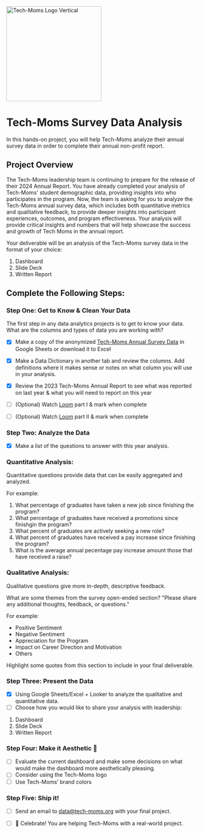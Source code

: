 <img width="250" alt="Tech-Moms Logo Vertical" src="https://github.com/user-attachments/assets/b98d7ed8-150c-4a2a-9102-c4cfa4e91d01">

# Tech-Moms Survey Data Analysis

In this hands-on project, you will help Tech-Moms analyze their annual survey data in order to complete their annual non-profit report.

## Project Overview

The Tech-Moms leadership team is continuing to prepare for the release of their 2024 Annual Report. You have already completed your analysis of Tech-Moms' student demographic data, providing insights into who participates in the program. Now, the team is asking for you to analyze the Tech-Moms annual survey data, which includes both quantitative metrics and qualitative feedback, to provide deeper insights into participant experiences, outcomes, and program effectiveness. Your analysis will provide critical insights and numbers that will help showcase the success and growth of Tech Moms in the annual report. 

Your deliverable will be an analysis of the Tech-Moms survey data in the format of your choice: 
1. Dashboard
2. Slide Deck
3. Written Report

## Complete the Following Steps:

### Step One: Get to Know & Clean Your Data

The first step in any data analytics projects is to get to know your data. What are the columns and types of data you are working with? 

- [x] Make a copy of the anonymized [Tech-Moms Annual Survey Data](https://docs.google.com/spreadsheets/d/1Rf9-nhBHtUWr0t4c0paNZaaJhFpDMU8lAIbeBR_uk0Q/edit?usp=sharing) in Google Sheets or download it to Excel
- [x] Make a Data Dictionary in another tab and review the columns. Add definitions where it makes sense or notes on what column you will use in your analysis.
- [x] Review the 2023 Tech-Moms Annual Report to see what was reported on last year & what you will need to report on this year 

- [ ] (Optional) Watch [Loom](https://www.loom.com/share/4038b5ef09a74bcba1d05de09aa8f0b7) part I & mark when complete
- [ ] (Optional) Watch [Loom](https://www.loom.com/share/61d0bf36e3f8495dbb9db7cdfd1cc41d?sid=42dc15f2-6390-4eb5-b74f-7d8e909d40f4) part II & mark when complete

### Step Two: Analyze the Data 

- [x] Make a list of the questions to answer with this year analysis. 

### Quantitative Analysis: 

Quantitative questions provide data that can be easily aggregated and analyzed.

For example: 

1. What percentage of graduates have taken a new job since finishing the program?
2. What percentage of graduates have received a promotions since finishgin the program?
3. What percent of graduates are actively seeking a new role?
4. What percent of graduates have received a pay increase since finishing the program?
5. What is the average annual pecentage pay increase amount those that have received a raise?

### Qualitative Analysis: 

Qualitative questions give more in-depth, descriptive feedback.

What are some themes from the survey open-ended section? "Please share any additional thoughts, feedback, or questions."

For example: 
- Positive Sentiment
- Negative Sentiment
- Appreciation for the Program
- Impact on Career Direction and Motivation
- Others 

Highlight some quotes from this section to include in your final deliverable. 

### Step Three: Present the Data 

- [x] Using Google Sheets/Excel + Looker to analyze the qualitative and quantitative data.
- [ ] Choose how you would like to share your analysis with leadership:
1. Dashboard
2. Slide Deck
3. Written Report

### Step Four: Make it Aesthetic 💅

- [ ] Evaluate the current dashboard and make some decisions on what would make the dashboard more aesthetically pleasing.
- [ ] Consider using the Tech-Moms logo 
- [ ] Use Tech-Moms’ brand colors

### Step Five: Ship it! 

- [ ] Send an email to data@tech-moms.org with your final project.
- [ ] 🎉 Celebrate! You are helping Tech-Moms with a real-world project. 



